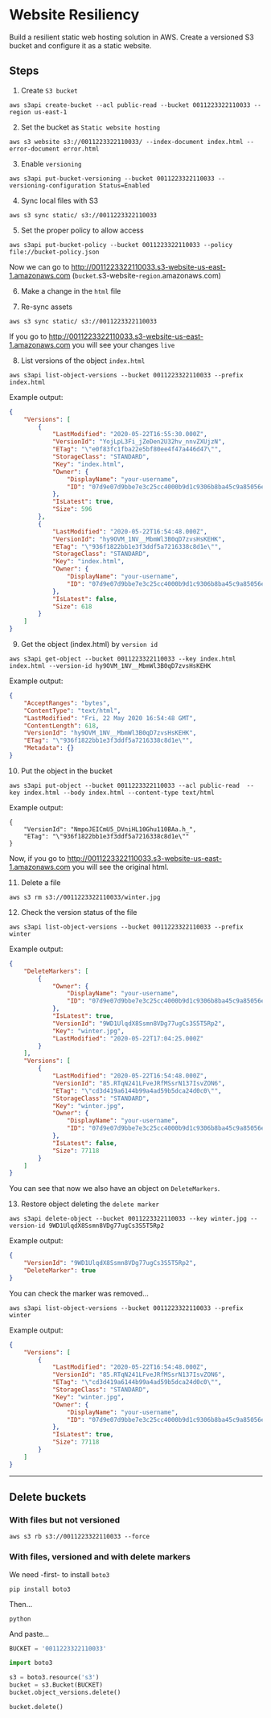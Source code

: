 # Website Resiliency

Build a resilient static web hosting solution in AWS. Create a versioned S3 bucket and configure it as a static website.

## Steps

1. Create `S3 bucket`

```shell
aws s3api create-bucket --acl public-read --bucket 0011223322110033 --region us-east-1 
```

2. Set the bucket as `Static website hosting`

```shell
aws s3 website s3://0011223322110033/ --index-document index.html --error-document error.html
```

3. Enable `versioning`
```shell
aws s3api put-bucket-versioning --bucket 0011223322110033 --versioning-configuration Status=Enabled
```

4. Sync local files with S3

```shell
aws s3 sync static/ s3://0011223322110033
```

5. Set the proper policy to allow access
```shell
aws s3api put-bucket-policy --bucket 0011223322110033 --policy file://bucket-policy.json
```

Now we can go to http://0011223322110033.s3-website-us-east-1.amazonaws.com
(`bucket`.s3-website-`region`.amazonaws.com)

6. Make a change in the `html` file

7. Re-sync assets
```shell
aws s3 sync static/ s3://0011223322110033
```

If you go to http://0011223322110033.s3-website-us-east-1.amazonaws.com you will see your changes `live`

8. List versions of the object `index.html`
```
aws s3api list-object-versions --bucket 0011223322110033 --prefix index.html
```

Example output:
```json
{
    "Versions": [
        {
            "LastModified": "2020-05-22T16:55:30.000Z", 
            "VersionId": "YojLpL3Fi_jZeDen2U32hv_nnvZXUjzN", 
            "ETag": "\"e0f83fc1fba22e5bf80ee4f47a446d47\"", 
            "StorageClass": "STANDARD", 
            "Key": "index.html", 
            "Owner": {
                "DisplayName": "your-username", 
                "ID": "07d9e07d9bbe7e3c25cc4000b9d1c9306b8ba45c9a85056e9dad6df72d747cb0"
            }, 
            "IsLatest": true, 
            "Size": 596
        }, 
        {
            "LastModified": "2020-05-22T16:54:48.000Z", 
            "VersionId": "hy9OVM_1NV__MbmWl3B0qD7zvsHsKEHK", 
            "ETag": "\"936f1822bb1e3f3ddf5a7216338c8d1e\"", 
            "StorageClass": "STANDARD", 
            "Key": "index.html", 
            "Owner": {
                "DisplayName": "your-username", 
                "ID": "07d9e07d9bbe7e3c25cc4000b9d1c9306b8ba45c9a85056e9dad6df72d747cb0"
            }, 
            "IsLatest": false, 
            "Size": 618
        }
    ]
}
```

9. Get the object (index.html) by `version id`

```shell
aws s3api get-object --bucket 0011223322110033 --key index.html index.html --version-id hy9OVM_1NV__MbmWl3B0qD7zvsHsKEHK
```

Example output:
```json
{
    "AcceptRanges": "bytes", 
    "ContentType": "text/html", 
    "LastModified": "Fri, 22 May 2020 16:54:48 GMT", 
    "ContentLength": 618, 
    "VersionId": "hy9OVM_1NV__MbmWl3B0qD7zvsHsKEHK", 
    "ETag": "\"936f1822bb1e3f3ddf5a7216338c8d1e\"", 
    "Metadata": {}
}
```

10. Put the object in the bucket

```shell
aws s3api put-object --bucket 0011223322110033 --acl public-read  --key index.html --body index.html --content-type text/html 
```

Example output:
```shell
{
    "VersionId": "NmpoJEICmU5_DVniHL10Ghu110BAa.h_", 
    "ETag": "\"936f1822bb1e3f3ddf5a7216338c8d1e\""
}
```

Now, if you go to http://0011223322110033.s3-website-us-east-1.amazonaws.com you will see the original html.

11. Delete a file

```shell
aws s3 rm s3://0011223322110033/winter.jpg
```

12. Check the version status of the file
```
aws s3api list-object-versions --bucket 0011223322110033 --prefix winter
```

Example output:
```json
{
    "DeleteMarkers": [
        {
            "Owner": {
                "DisplayName": "your-username", 
                "ID": "07d9e07d9bbe7e3c25cc4000b9d1c9306b8ba45c9a85056e9dad6df72d747cb0"
            }, 
            "IsLatest": true, 
            "VersionId": "9WD1UlqdX8Ssmn8VDg77ugCs3S5T5Rp2", 
            "Key": "winter.jpg", 
            "LastModified": "2020-05-22T17:04:25.000Z"
        }
    ], 
    "Versions": [
        {
            "LastModified": "2020-05-22T16:54:48.000Z", 
            "VersionId": "85.RTqN241LFveJRfMSsrN137IsvZON6", 
            "ETag": "\"cd3d419a6144b99a4ad59b5dca24d0c0\"", 
            "StorageClass": "STANDARD", 
            "Key": "winter.jpg", 
            "Owner": {
                "DisplayName": "your-username", 
                "ID": "07d9e07d9bbe7e3c25cc4000b9d1c9306b8ba45c9a85056e9dad6df72d747cb0"
            }, 
            "IsLatest": false, 
            "Size": 77118
        }
    ]
}
```

You can see that now we also have an object on `DeleteMarkers`.

13. Restore object deleting the `delete marker`

```shell
aws s3api delete-object --bucket 0011223322110033 --key winter.jpg --version-id 9WD1UlqdX8Ssmn8VDg77ugCs3S5T5Rp2
```

Example output:
```json
{
    "VersionId": "9WD1UlqdX8Ssmn8VDg77ugCs3S5T5Rp2", 
    "DeleteMarker": true
}
```

You can check the marker was removed...
```shell
aws s3api list-object-versions --bucket 0011223322110033 --prefix winter
```

Example output:
```json
{
    "Versions": [
        {
            "LastModified": "2020-05-22T16:54:48.000Z", 
            "VersionId": "85.RTqN241LFveJRfMSsrN137IsvZON6", 
            "ETag": "\"cd3d419a6144b99a4ad59b5dca24d0c0\"", 
            "StorageClass": "STANDARD", 
            "Key": "winter.jpg", 
            "Owner": {
                "DisplayName": "your-username", 
                "ID": "07d9e07d9bbe7e3c25cc4000b9d1c9306b8ba45c9a85056e9dad6df72d747cb0"
            }, 
            "IsLatest": true, 
            "Size": 77118
        }
    ]
}
```

---

## Delete buckets

### With files but not versioned

```shell
aws s3 rb s3://0011223322110033 --force
```

### With files, versioned and with delete markers

We need -first- to install `boto3`

```shell
pip install boto3
```

Then...

```shell
python
```

And paste...
```python
BUCKET = '0011223322110033'

import boto3

s3 = boto3.resource('s3')
bucket = s3.Bucket(BUCKET)
bucket.object_versions.delete()

bucket.delete()
```